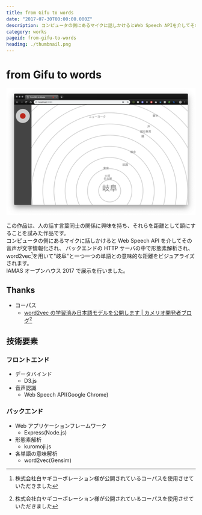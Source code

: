 ```yaml
---
title: from Gifu to words
date: "2017-07-30T00:00:00.000Z"
description: コンピュータの側にあるマイクに話しかけるとWeb Speech APIを介してその音声が文字情報化され、バックエンドのHTTPサーバの中で形態素解析され、word2vecライブラリを用いて"岐阜"と一つ一つの単語との意味的な距離をビジュアライズする。IAMASオープンハウス2017で展示を行った。
category: works
pageid: from-gifu-to-words
headimg: ./thumbnail.png
---
```


# from Gifu to words

![from Gifu to words](./from-gifu-to-words.png "from Gifu to words")

この作品は、人の話す言葉同士の関係に興味を持ち、それらを距離として顕にすることを試みた作品です。  
コンピュータの側にあるマイクに話しかけると Web Speech API を介してその音声が文字情報化され、
バックエンドの HTTP サーバの中で形態素解析され、
word2vec[^1]を用いて"岐阜"と一つ一つの単語との意味的な距離をビジュアライズされます。  
IAMAS オープンハウス 2017 で展示を行いました。

[^1]: 株式会社白ヤギコーポレーション様が公開されているコーパスを使用させていただきました

## Thanks

- コーパス
  - [word2vec の学習済み日本語モデルを公開します | カメリオ開発者ブログ](http://aial.shiroyagi.co.jp/2017/02/japanese-word2vec-model-builder)[^1]

## 技術要素

### フロントエンド

- データバインド
  - D3.js
- 音声認識
  - Web Speech API(Google Chrome)

### バックエンド

- Web アプリケーションフレームワーク
  - Express(Node.js)
- 形態素解析
  - kuromoji.js
- 各単語の意味解析
  - word2vec(Gensim)
